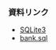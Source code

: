 ### 資料リンク
- [SQLite3](https://scrapbox.io/sccp/SQLite3)
- [bank.sql](https://gist.github.com/misoton665/1fde951fbffc34f7afc113837b078380)
